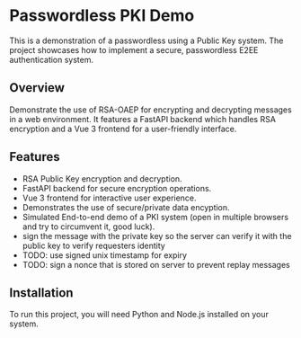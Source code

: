 # Passwordless PKI Demo

This is a demonstration of a passwordless using a Public Key system. The project showcases how to implement a secure, passwordless E2EE authentication system.

## Overview

Demonstrate the use of RSA-OAEP for encrypting and decrypting messages in a web environment. It features a FastAPI backend which handles RSA encryption and a Vue 3 frontend for a user-friendly interface.

## Features

- RSA Public Key encryption and decryption.
- FastAPI backend for secure encryption operations.
- Vue 3 frontend for interactive user experience.
- Demonstrates the use of secure/private data encyption.
- Simulated End-to-end demo of a PKI system (open in multiple browsers and try to circumvent it, good luck).
- sign the message with the private key so the server can verify it with the public key to verify requesters identity
- TODO: use signed unix timestamp for expiry
- TODO: sign a nonce that is stored on server to prevent replay messages

## Installation

To run this project, you will need Python and Node.js installed on your system.
